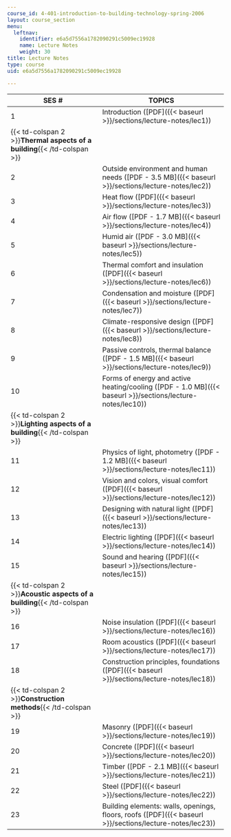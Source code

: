 ```yaml
---
course_id: 4-401-introduction-to-building-technology-spring-2006
layout: course_section
menu:
  leftnav:
    identifier: e6a5d7556a1782090291c5009ec19928
    name: Lecture Notes
    weight: 30
title: Lecture Notes
type: course
uid: e6a5d7556a1782090291c5009ec19928

---
```


| SES # | TOPICS |
| --- | --- |
| 1 | Introduction ([PDF]({{< baseurl >}}/sections/lecture-notes/lec1)) |
| {{< td-colspan 2 >}}**Thermal aspects of a building**{{< /td-colspan >}} ||
| 2 | Outside environment and human needs ([PDF - 3.5 MB]({{< baseurl >}}/sections/lecture-notes/lec2)) |
| 3 | Heat flow ([PDF]({{< baseurl >}}/sections/lecture-notes/lec3)) |
| 4 | Air flow ([PDF - 1.7 MB]({{< baseurl >}}/sections/lecture-notes/lec4)) |
| 5 | Humid air ([PDF - 3.0 MB]({{< baseurl >}}/sections/lecture-notes/lec5)) |
| 6 | Thermal comfort and insulation ([PDF]({{< baseurl >}}/sections/lecture-notes/lec6)) |
| 7 | Condensation and moisture ([PDF]({{< baseurl >}}/sections/lecture-notes/lec7)) |
| 8 | Climate-responsive design ([PDF]({{< baseurl >}}/sections/lecture-notes/lec8)) |
| 9 | Passive controls, thermal balance ([PDF - 1.5 MB]({{< baseurl >}}/sections/lecture-notes/lec9)) |
| 10 | Forms of energy and active heating/cooling ([PDF - 1.0 MB]({{< baseurl >}}/sections/lecture-notes/lec10)) |
| {{< td-colspan 2 >}}**Lighting aspects of a building**{{< /td-colspan >}} ||
| 11 | Physics of light, photometry ([PDF - 1.2 MB]({{< baseurl >}}/sections/lecture-notes/lec11)) |
| 12 | Vision and colors, visual comfort ([PDF]({{< baseurl >}}/sections/lecture-notes/lec12)) |
| 13 | Designing with natural light ([PDF]({{< baseurl >}}/sections/lecture-notes/lec13)) |
| 14 | Electric lighting ([PDF]({{< baseurl >}}/sections/lecture-notes/lec14)) |
| 15 | Sound and hearing ([PDF]({{< baseurl >}}/sections/lecture-notes/lec15)) |
| {{< td-colspan 2 >}}**Acoustic aspects of a building**{{< /td-colspan >}} ||
| 16 | Noise insulation ([PDF]({{< baseurl >}}/sections/lecture-notes/lec16)) |
| 17 | Room acoustics ([PDF]({{< baseurl >}}/sections/lecture-notes/lec17)) |
| 18 | Construction principles, foundations ([PDF]({{< baseurl >}}/sections/lecture-notes/lec18)) |
| {{< td-colspan 2 >}}**Construction methods**{{< /td-colspan >}} ||
| 19 | Masonry ([PDF]({{< baseurl >}}/sections/lecture-notes/lec19)) |
| 20 | Concrete ([PDF]({{< baseurl >}}/sections/lecture-notes/lec20)) |
| 21 | Timber ([PDF - 2.1 MB]({{< baseurl >}}/sections/lecture-notes/lec21)) |
| 22 | Steel ([PDF]({{< baseurl >}}/sections/lecture-notes/lec22)) |
| 23 | Building elements: walls, openings, floors, roofs ([PDF]({{< baseurl >}}/sections/lecture-notes/lec23))